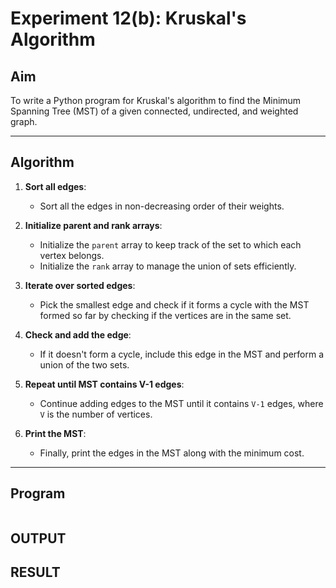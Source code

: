 # Experiment 12(b): Kruskal's Algorithm

## Aim
To write a Python program for Kruskal's algorithm to find the Minimum Spanning Tree (MST) of a given connected, undirected, and weighted graph.

---

## Algorithm

1. **Sort all edges**:
   - Sort all the edges in non-decreasing order of their weights.

2. **Initialize parent and rank arrays**:
   - Initialize the `parent` array to keep track of the set to which each vertex belongs.
   - Initialize the `rank` array to manage the union of sets efficiently.

3. **Iterate over sorted edges**:
   - Pick the smallest edge and check if it forms a cycle with the MST formed so far by checking if the vertices are in the same set.
   
4. **Check and add the edge**:
   - If it doesn't form a cycle, include this edge in the MST and perform a union of the two sets.

5. **Repeat until MST contains V-1 edges**:
   - Continue adding edges to the MST until it contains `V-1` edges, where `V` is the number of vertices.

6. **Print the MST**:
   - Finally, print the edges in the MST along with the minimum cost.

---

## Program

```

```

## OUTPUT

## RESULT
